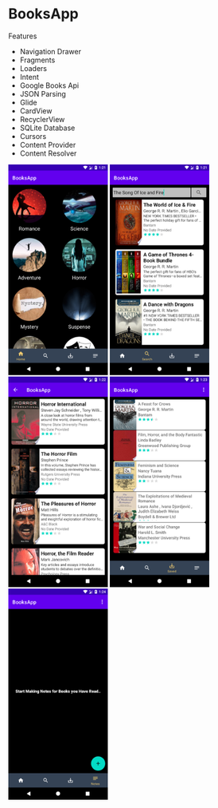 # BooksApp
<p>Features</p>
<ul>
  <li>Navigation Drawer</li>
  <li>Fragments</li>
  <li>Loaders</li>
  <li>Intent</li>
  <li>Google Books Api</li>
  <li>JSON Parsing</li>
  <li>Glide</li>
  <li>CardView</li>
  <li>RecyclerView</li>
  <li>SQLite Database</li>
  <li>Cursors</li>
  <li>Content Provider</li>
  <li>Content Resolver</li>
</ul>

<img src="ScreenShots/device-2021-01-18-132123.png" width="200"> <img src="ScreenShots/device-2021-01-18-132203.png" width="200"> <img src="ScreenShots/device-2021-01-18-132238.png" width="200"> <img src="ScreenShots/device-2021-01-18-132342.png" width="200"><img src="ScreenShots/device-2021-01-18-132408.png" width="200">
  
